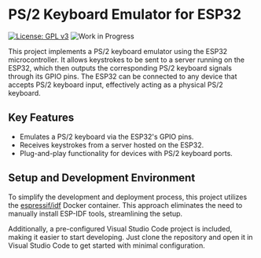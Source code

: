 # PS/2 Keyboard Emulator for ESP32

[![License: GPL v3](https://img.shields.io/badge/License-GPLv3-blue.svg)](LICENSE.md) ![Work in Progress](https://img.shields.io/badge/work_in_progress-orange)

This project implements a PS/2 keyboard emulator using the ESP32 microcontroller. It allows keystrokes to be sent to a server running on the ESP32, which then outputs the corresponding PS/2 keyboard signals through its GPIO pins. The ESP32 can be connected to any device that accepts PS/2 keyboard input, effectively acting as a physical PS/2 keyboard.

## Key Features

- Emulates a PS/2 keyboard via the ESP32's GPIO pins.
- Receives keystrokes from a server hosted on the ESP32.
- Plug-and-play functionality for devices with PS/2 keyboard ports.

## Setup and Development Environment

To simplify the development and deployment process, this project utilizes the [espressif/idf](https://hub.docker.com/r/espressif/idf) Docker container. This approach eliminates the need to manually install ESP-IDF tools, streamlining the setup.

Additionally, a pre-configured Visual Studio Code project is included, making it easier to start developing. Just clone the repository and open it in Visual Studio Code to get started with minimal configuration.